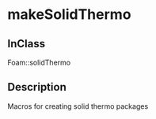# makeSolidThermo 
## InClass
Foam::solidThermo

## Description
Macros for creating solid thermo packages

